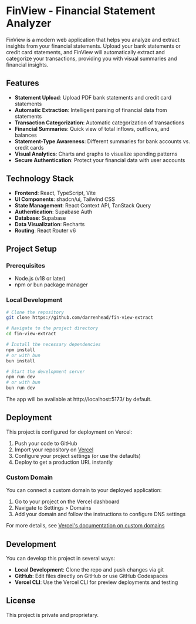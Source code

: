 # FinView - Financial Statement Analyzer

FinView is a modern web application that helps you analyze and extract insights from your financial statements. Upload your bank statements or credit card statements, and FinView will automatically extract and categorize your transactions, providing you with visual summaries and financial insights.

## Features

- **Statement Upload**: Upload PDF bank statements and credit card statements
- **Automatic Extraction**: Intelligent parsing of financial data from statements
- **Transaction Categorization**: Automatic categorization of transactions
- **Financial Summaries**: Quick view of total inflows, outflows, and balances
- **Statement-Type Awareness**: Different summaries for bank accounts vs. credit cards
- **Visual Analytics**: Charts and graphs to visualize spending patterns
- **Secure Authentication**: Protect your financial data with user accounts

## Technology Stack

- **Frontend**: React, TypeScript, Vite
- **UI Components**: shadcn/ui, Tailwind CSS
- **State Management**: React Context API, TanStack Query
- **Authentication**: Supabase Auth
- **Database**: Supabase
- **Data Visualization**: Recharts
- **Routing**: React Router v6

## Project Setup

### Prerequisites

- Node.js (v18 or later)
- npm or bun package manager

### Local Development

```sh
# Clone the repository
git clone https://github.com/darrenhead/fin-view-extract

# Navigate to the project directory
cd fin-view-extract

# Install the necessary dependencies
npm install
# or with bun
bun install

# Start the development server
npm run dev
# or with bun
bun run dev
```

The app will be available at http://localhost:5173/ by default.

## Deployment

This project is configured for deployment on Vercel:

1. Push your code to GitHub
2. Import your repository on [Vercel](https://vercel.com/new)
3. Configure your project settings (or use the defaults)
4. Deploy to get a production URL instantly

### Custom Domain

You can connect a custom domain to your deployed application:

1. Go to your project on the Vercel dashboard
2. Navigate to Settings > Domains
3. Add your domain and follow the instructions to configure DNS settings

For more details, see [Vercel's documentation on custom domains](https://vercel.com/docs/projects/domains/add-a-domain)

## Development

You can develop this project in several ways:

- **Local Development**: Clone the repo and push changes via git
- **GitHub**: Edit files directly on GitHub or use GitHub Codespaces
- **Vercel CLI**: Use the Vercel CLI for preview deployments and testing

## License

This project is private and proprietary.
